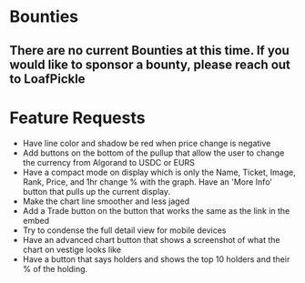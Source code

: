 # Bounties
There are no current Bounties at this time. If you would like to sponsor a bounty, please reach out to LoafPickle
--- 
# Feature Requests
- Have line color and shadow be red when price change is negative
- Add buttons on the bottom of the pullup that allow the user to change the currency from Algorand to USDC or EURS
- Have a compact mode on display which is only the Name, Ticket, Image, Rank, Price, and 1hr change % with the graph. Have an 'More Info' button that pulls up the current display.
- Make the chart line smoother and less jaged
- Add a Trade button on the button that works the same as the link in the embed
- Try to condense the full detail view for mobile devices
- Have an advanced chart button that shows a screenshot of what the chart on vestige looks like
- Have a button that says holders and shows the top 10 holders and their % of the holding.
